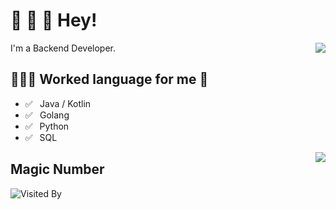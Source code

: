 # 👋 👋 👋 Hey!

<img align="right" src="https://github-profile.misec.top/api?username=iprt&show_icons=true&icon_color=0366d6&text_color=24292e&bg_color=ffffff&hide_title=true" />

I'm a Backend Developer.

## 👨🏽‍💻 Worked language for me 💬

- ✅ ⁠ ⁢⁣⁡ ⁢⁣⁡Java / Kotlin
- ✅ ⁠ ⁢⁣⁡ ⁢⁣⁡Golang
- ✅ ⁠ ⁢⁣⁡⁠ ⁢⁣⁡Python
- ✅ ⁠ ⁢⁣⁡⁠ ⁢⁣⁡SQL 


<img align="right" src="https://github-profile.misec.top/api/top-langs/?username=iprt&layout=compact"/>


## Magic Number

![Visited By](https://count.getloli.com/get/@iprt?theme=gelbooru)
